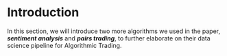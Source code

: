 # Introduction
In this section, we will introduce two more algorithms we used in the paper, ***sentiment analysis*** and ***pairs trading***, to further elaborate on their data science pipeline for Algorithmic Trading.
